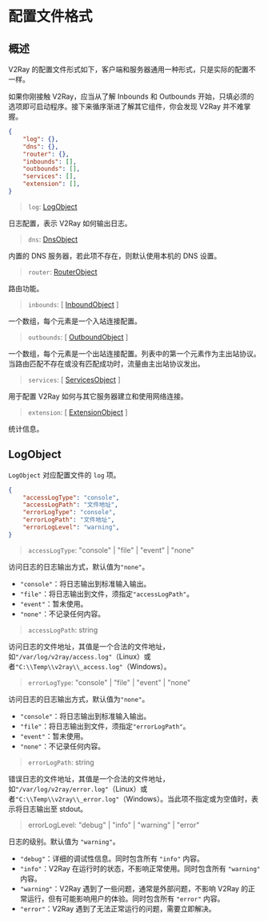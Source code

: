 # 配置文件格式

## 概述

V2Ray 的配置文件形式如下，客户端和服务器通用一种形式，只是实际的配置不一样。

如果你刚接触 V2Ray，应当从了解 Inbounds 和 Outbounds 开始，只填必须的选项即可启动程序。接下来循序渐进了解其它组件，你会发现 V2Ray 并不难掌握。

```json
{
    "log": {},
    "dns": {},
    "router": {},
    "inbounds": [],
    "outbounds": [],
    "services": [],
    "extension": [],
}
```

> `log`: [LogObject](#logobject)

日志配置，表示 V2Ray 如何输出日志。

> `dns`: [DnsObject](dns.md)

内置的 DNS 服务器，若此项不存在，则默认使用本机的 DNS 设置。

> `router`: [RouterObject](router.md)

路由功能。

> `inbounds`: \[ [InboundObject](inbounds.md) \]

一个数组，每个元素是一个入站连接配置。

> `outbounds`: \[ [OutboundObject](outbounds.md) \]

一个数组，每个元素是一个出站连接配置。列表中的第一个元素作为主出站协议。当路由匹配不存在或没有匹配成功时，流量由主出站协议发出。

> `services`: [ [ServicesObject](services.md) ]

用于配置 V2Ray 如何与其它服务器建立和使用网络连接。

> `extension`: [ [ExtensionObject](extension.md) ]

统计信息。

## LogObject

`LogObject` 对应配置文件的 `log` 项。

```json
{
    "accessLogType": "console",
    "accessLogPath": "文件地址",
    "errorLogType": "console",
    "errorLogPath": "文件地址",
    "errorLogLevel": "warning",
}
```

> `accessLogType`: "console" | "file" | "event" | "none"

访问日志的日志输出方式，默认值为`"none"`。

* `"console"`：将日志输出到标准输入输出。
* `"file"`：将日志输出到文件，须指定`"accessLogPath"`。
* `"event"`：暂未使用。
* `"none"`：不记录任何内容。

> `accessLogPath`: string

访问日志的文件地址，其值是一个合法的文件地址，如`"/var/log/v2ray/access.log"`（Linux）或者`"C:\\Temp\\v2ray\\_access.log"`（Windows）。

> `errorLogType`: "console" | "file" | "event" | "none"

访问日志的日志输出方式，默认值为`"none"`。

* `"console"`：将日志输出到标准输入输出。
* `"file"`：将日志输出到文件，须指定`"errorLogPath"`。
* `"event"`：暂未使用。
* `"none"`：不记录任何内容。

> `errorLogPath`: string

错误日志的文件地址，其值是一个合法的文件地址，如`"/var/log/v2ray/error.log"`（Linux）或者`"C:\\Temp\\v2ray\\_error.log"`（Windows）。当此项不指定或为空值时，表示将日志输出至 stdout。

> errorLogLevel: "debug" | "info" | "warning" | "error"

日志的级别。默认值为 `"warning"`。

* `"debug"`：详细的调试性信息。同时包含所有 `"info"` 内容。
* `"info"`：V2Ray 在运行时的状态，不影响正常使用。同时包含所有 `"warning"` 内容。
* `"warning"`：V2Ray 遇到了一些问题，通常是外部问题，不影响 V2Ray 的正常运行，但有可能影响用户的体验。同时包含所有 `"error"` 内容。
* `"error"`：V2Ray 遇到了无法正常运行的问题，需要立即解决。
